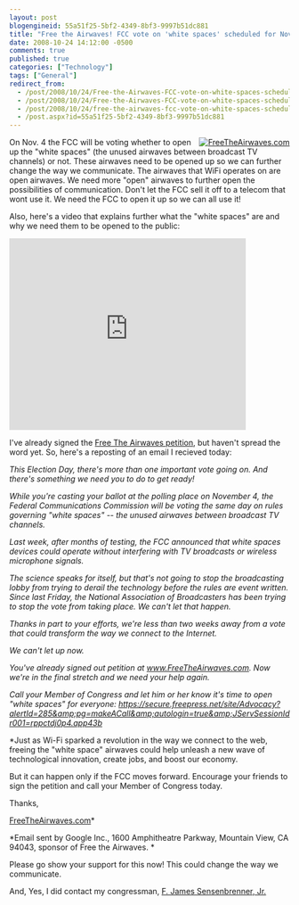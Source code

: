 ```yaml
---
layout: post
blogengineid: 55a51f25-5bf2-4349-8bf3-9997b51dc881
title: "Free the Airwaves! FCC vote on 'white spaces' scheduled for Nov. 4!"
date: 2008-10-24 14:12:00 -0500
comments: true
published: true
categories: ["Technology"]
tags: ["General"]
redirect_from: 
  - /post/2008/10/24/Free-the-Airwaves-FCC-vote-on-white-spaces-scheduled-for-Nov-4.aspx
  - /post/2008/10/24/Free-the-Airwaves-FCC-vote-on-white-spaces-scheduled-for-Nov-4
  - /post/2008/10/24/free-the-airwaves-fcc-vote-on-white-spaces-scheduled-for-nov-4
  - /post.aspx?id=55a51f25-5bf2-4349-8bf3-9997b51dc881
---
```

<!-- more -->
<div style="float: right">
<a href="http://www.freetheairwaves.com/"><img src="http://www.freetheairwaves.com/images/blog_badges/badge2_rev.jpg" border="0" alt="FreeTheAirwaves.com" /></a>
</div>


On Nov. 4 the FCC will be voting whether to open up the &quot;white spaces&quot; (the unused airwaves between broadcast TV channels) or not. These airwaves need to be opened up so we can further change the way we communicate. The airwaves that WiFi operates on are open airwaves. We need more &quot;open&quot; airwaves to further open the possibilities of communication. Don&#39;t let the FCC sell it off to a telecom that wont use it. We need the FCC to open it up so we can all use it!



Also, here&#39;s a video that explains further what the &quot;white spaces&quot; are and why we need them to be opened to the public:

<div>
<object classid="clsid:d27cdb6e-ae6d-11cf-96b8-444553540000" codebase="http://download.macromedia.com/pub/shockwave/cabs/flash/swflash.cab#version=6,0,40,0" width="425" height="344">
	<param name="width" value="425" />
	<param name="height" value="344" />
	<param name="allowfullscreen" value="true" />
	<param name="src" value="http://www.youtube.com/v/3YViVGwf-Bc&amp;color1=0xb1b1b1&amp;color2=0xcfcfcf&amp;fs=1" />
	<embed type="application/x-shockwave-flash" width="425" height="344" allowfullscreen="true" src="http://www.youtube.com/v/3YViVGwf-Bc&amp;color1=0xb1b1b1&amp;color2=0xcfcfcf&amp;fs=1"></embed>
</object>
</div>


I&#39;ve already signed the <a href="http://www.FreeTheAirwaves.com">Free The Airwaves petition</a>, but haven&#39;t spread the word yet. So, here&#39;s a reposting of an email I recieved today: 



*This Election Day, there&#39;s more than one important vote going on. And there&#39;s something we need you to do to get ready!*



*While you&#39;re casting your ballot at the polling place on November 4, the Federal Communications Commission will be voting the same day on rules governing &quot;white spaces&quot; -- the unused airwaves between broadcast TV channels.*



*Last week, after months of testing, the FCC announced that white spaces devices could operate without interfering with TV broadcasts or wireless microphone signals.*



*The science speaks for itself, but that&#39;s not going to stop the broadcasting lobby from trying to derail the technology before the rules are event written. Since last Friday, the National Association of Broadcasters has been trying to stop the vote from taking place. We can&#39;t let that happen.*



*Thanks in part to your efforts, we&#39;re less than two weeks away from a vote that could transform the way we connect to the Internet.*



*We can&#39;t let up now.*



*You&#39;ve already signed out petition at <a href="http://www.FreeTheAirwaves.com">www.FreeTheAirwaves.com</a>. Now we&#39;re in the final stretch and we need your help again.*



*Call your Member of Congress and let him or her know it&#39;s time to open &quot;white spaces&quot; for everyone:  <a href="https://secure.freepress.net/site/Advocacy?alertId=285&amp;pg=makeACall&amp;autologin=true&amp;JServSessionIdr001=rppctdj0p4.app43b">https://secure.freepress.net/site/Advocacy?alertId=285&amp;pg=makeACall&amp;autologin=true&amp;JServSessionIdr001=rppctdj0p4.app43b</a>*



*Just as Wi-Fi sparked a revolution in the way we connect to the web, freeing the &quot;white space&quot; airwaves could help unleash a new wave of technological innovation, create jobs, and boost our economy.



But it can happen only if the FCC moves forward. Encourage your friends to sign the petition and call your Member of Congress today.



Thanks,

<a href="http://www.FreeTheAirwaves.com">FreeTheAirwaves.com</a>*



*Email sent by Google Inc., 1600 Amphitheatre Parkway, Mountain View, CA 94043, sponsor of Free the Airwaves. *





Please go show your support for this now! This could change the way we communicate.



And, Yes, I did contact my congressman,  <a href="http://sensenbrenner.house.gov/email_zip.htm">F. James Sensenbrenner, Jr.</a>

